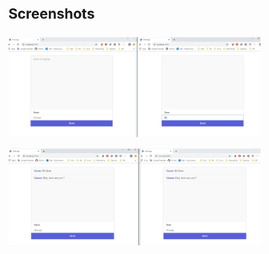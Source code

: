 # Screenshots

![Home page screenshot](/screenshots/Capture.JPG)
---
![Home screenshot](/screenshots/Capture2.JPG)

